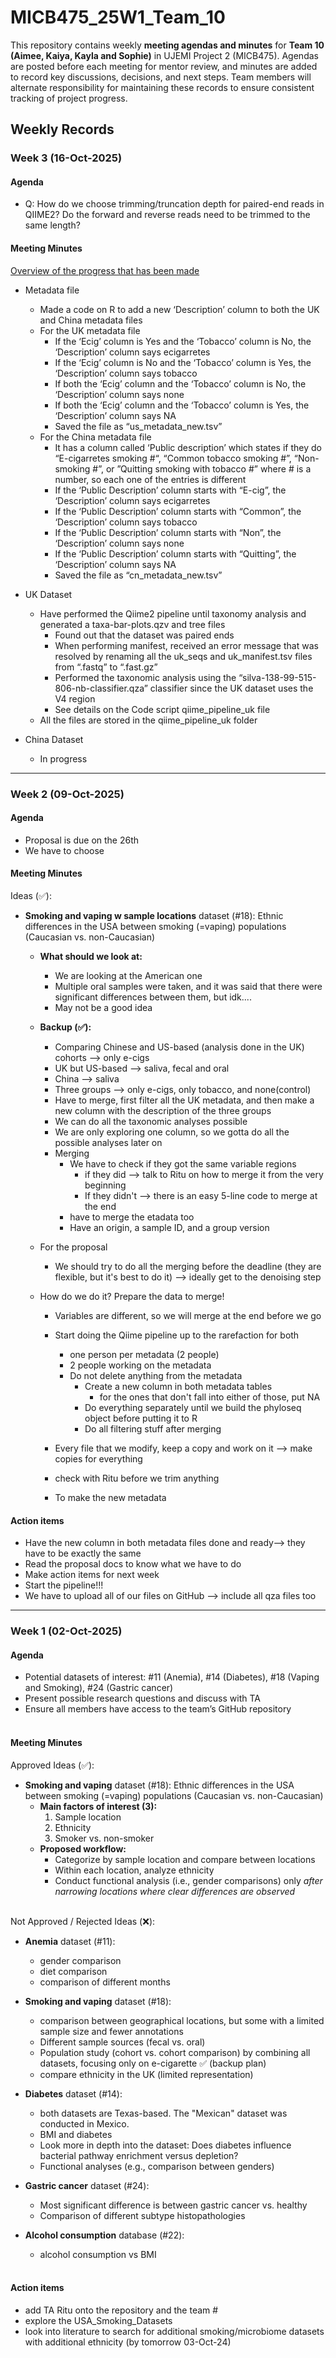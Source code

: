 # MICB475_25W1_Team_10
This repository contains weekly **meeting agendas and minutes** for **Team 10 (Aimee, Kaiya, Kayla and Sophie)** in UJEMI Project 2 (MICB475).
Agendas are posted before each meeting for mentor review, and minutes are added to record key discussions, decisions, and next steps. Team members will alternate responsibility for maintaining these records to ensure consistent tracking of project progress.

## Weekly Records
### Week 3 (16-Oct-2025)
#### Agenda
* Q: How do we choose trimming/truncation depth for paired-end reads in QIIME2? Do the forward and reverse reads need to be trimmed to the same length?

#### Meeting Minutes
<ins> Overview of the progress that has been made </ins>
* Metadata file
  - Made a code on R to add a new ‘Description’ column to both the UK and China metadata files
  - For the UK metadata file
    * If the ‘Ecig’ column is Yes and the ‘Tobacco’ column is No, the ‘Description’ column says ecigarretes
    * If the ‘Ecig’ column is No and the ‘Tobacco’ column is Yes, the ‘Description’ column says tobacco
    * If both the ‘Ecig’ column and the ‘Tobacco’ column is No, the ‘Description’ column says none
    * If both the ‘Ecig’ column and the ‘Tobacco’ column is Yes, the ‘Description’ column says NA
    * Saved the file as “us_metadata_new.tsv”
  - For the China metadata file
    * It has a column called ‘Public description’ which states if they do “E-cigarretes smoking #“, “Common tobacco smoking #”, “Non-smoking #”, or ”Quitting smoking with tobacco #” where # is a number, so each one of the entries is different
    * If the ‘Public Description’ column starts with “E-cig”, the ‘Description’ column says ecigarretes
    * If the ‘Public Description’ column starts with “Common”, the ‘Description’ column says tobacco
    * If the ‘Public Description’ column starts with “Non”, the ‘Description’ column says none
    * If the ‘Public Description’ column starts with “Quitting”, the ‘Description’ column says NA
    * Saved the file as “cn_metadata_new.tsv”
      
* UK Dataset
  - Have performed the Qiime2 pipeline until taxonomy analysis and generated a taxa-bar-plots.qzv and tree files
    * Found out that the dataset was paired ends
    * When performing manifest, received an error message that was resolved by renaming all the  uk_seqs and uk_manifest.tsv files from “.fastq” to “.fast.gz”
    * Performed the taxonomic analysis using the “silva-138-99-515-806-nb-classifier.qza” classifier since the UK dataset uses the V4 region
    * See details on the Code script qiime_pipeline_uk file
   - All the files are stored in the qiime_pipeline_uk folder
     
* China Dataset
  - In progress
   

---
### Week 2 (09-Oct-2025)
#### Agenda
* Proposal is due on the 26th
* We have to choose

#### Meeting Minutes
 Ideas (✅):
- **Smoking and vaping w sample locations** dataset (#18): Ethnic differences in the USA between smoking (=vaping) populations (Caucasian vs. non-Caucasian) 
  - **What should we look at:**
      - We are looking at the American one
      - Multiple oral samples were taken, and it was said that there were significant differences between them, but idk....
      - May not be a good idea
  - **Backup (✅):**
      - Comparing Chinese and US-based (analysis done in the UK) cohorts --> only e-cigs 
      - UK but US-based --> saliva, fecal and oral
      - China --> saliva
      - Three groups --> only e-cigs, only tobacco, and none(control)
      - Have to merge, first filter all the UK metadata, and then make a new column with the description of the three groups 
      - We can do all the taxonomic analyses possible
      - We are only exploring one column, so we gotta do all the possible analyses later on
      - Merging
          - We have to check if they got the same variable regions
            - if they did --> talk to Ritu on how to merge it from the very beginning
            -  If they didn't --> there is an easy 5-line code to merge at the end 
          - have to merge the etadata too 
          - Have an origin, a sample ID, and a group version
       
  - For the proposal
      - We should try to do all the merging before the deadline (they are flexible, but it's  best to do it) --> ideally get to the denoising step 

  - How do we do it? Prepare the data to merge!
      - Variables are different, so we will merge at the end before we go
      - Start doing the Qiime pipeline up to the rarefaction for both
          - one person per metadata (2 people)
          - 2 people working on the metadata
          - Do not delete anything from the metadata
              - Create a new column in both metadata tables
                   - for the ones that don't fall into either of those, put NA 
              - Do everything separately until we build the phyloseq object before putting it to R
              - Do all filtering stuff after merging
           
      - Every file that we modify, keep a copy and work on it --> make copies for everything
      - check with Ritu before we trim anything
      - To make the new metadata 
 
#### Action items
- Have the new column in both metadata files done and ready--> they have to be exactly the same 
- Read the proposal docs to know what we have to do 
- Make action items for next week
- Start the pipeline!!!
- We have to upload all of our files on GitHub --> include all qza files too

---
### Week 1 (02-Oct-2025)
#### Agenda
* Potential datasets of interest: #11 (Anemia), #14 (Diabetes), #18 (Vaping and Smoking), #24 (Gastric cancer)
* Present possible research questions and discuss with TA
* Ensure all members have access to the team’s GitHub repository<br/><br/> 

#### Meeting Minutes
Approved Ideas (✅):
- **Smoking and vaping** dataset (#18): Ethnic differences in the USA between smoking (=vaping) populations (Caucasian vs. non-Caucasian) 
  - **Main factors of interest (3):**  
      1. Sample location  
      2. Ethnicity  
      3. Smoker vs. non-smoker  
   - **Proposed workflow:**
     - Categorize by sample location and compare between locations
     - Within each location, analyze ethnicity
     - Conduct functional analysis (i.e., gender comparisons) only *after narrowing locations where clear differences are observed* <br/><br/>
    
Not Approved / Rejected Ideas (❌):
- **Anemia** dataset (#11):
  - gender comparison 
  - diet comparison  
  - comparison of different months 

- **Smoking and vaping** dataset (#18): 
  - comparison between geographical locations, but some with a limited sample size and fewer annotations
  - Different sample sources (fecal vs. oral) 
  - Population study (cohort vs. cohort comparison) by combining all datasets, focusing only on e-cigarette ✅ (backup plan)
  - compare ethnicity in the UK (limited representation) 

- **Diabetes** dataset (#14):
  - both datasets are Texas-based. The "Mexican" dataset was conducted in Mexico. 
  - BMI and diabetes 
  - Look more in depth into the dataset: Does diabetes influence bacterial pathway enrichment versus depletion?
  - Functional analyses (e.g., comparison between genders)
    
- **Gastric cancer** dataset (#24):
  - Most significant difference is between gastric cancer vs. healthy
  - Comparison of different subtype histopathologies   
  
- **Alcohol consumption** database (#22):
  - alcohol consumption vs BMI<br/><br/>    
 
#### Action items
- add TA Ritu onto the repository and the team #
- explore the USA_Smoking_Datasets
- look into literature to search for additional smoking/microbiome datasets with additional ethnicity (by tomorrow 03-Oct-24) 



